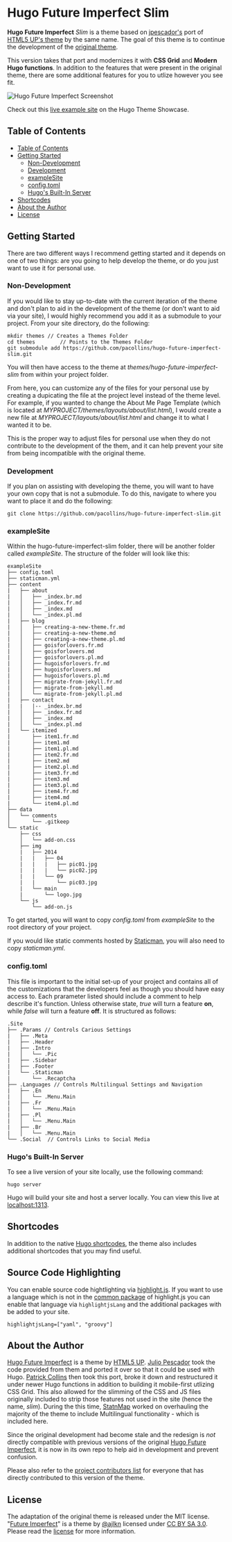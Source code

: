 # Hugo Future Imperfect Slim

**Hugo Future Imperfect** *Slim* is a theme based on
[jpescador's](https://github.com/jpescador/) port of
[HTML5 UP's theme](http://html5up.net/future-imperfect) by the same name.  The
goal of this theme is to continue the development of the
[original theme](https://github.com/jpescador/hugo-future-imperfect).

This version takes that port and modernizes it with **CSS Grid** and **Modern
Hugo functions**. In addition to the features that were present in the original
theme, there are some additional features for you to utlize however you see fit.

![Hugo Future Imperfect Screenshot](https://raw.githubusercontent.com/pacollins/hugo-future-imperfect-slim/master/images/screenshot.png)

Check out this
[live example site](https://themes.gohugo.io/theme/hugo-future-imperfect-slim/)
on the Hugo Theme Showcase.

## Table of Contents

<!-- TOC depthFrom:2 depthTo:6 withLinks:1 updateOnSave:1 orderedList:0 -->

- [Table of Contents](#table-of-contents)
- [Getting Started](#getting-started)
	- [Non-Development](#non-development)
	- [Development](#development)
	- [exampleSite](#examplesite)
	- [config.toml](#configtoml)
	- [Hugo's Built-In Server](#hugos-built-in-server)
- [Shortcodes](#shortcodes)
- [About the Author](#about-the-author)
- [License](#license)

<!-- /TOC -->

## Getting Started

There are two different ways I recommend getting started and it depends on one
of two things: are you going to help develop the theme, or do you just want to
use it for personal use.

### Non-Development

If you would like to stay up-to-date with the current iteration of the theme and
don't plan to aid in the development of the theme (or don't want to aid via your
site), I would highly recommend you add it as a submodule to your project. From
your site directory, do the following:

```
mkdir themes // Creates a Themes Folder
cd themes		 // Points to the Themes Folder
git submodule add https://github.com/pacollins/hugo-future-imperfect-slim.git
```

You will then have access to the theme at _themes/hugo-future-imperfect-slim_
from within your project folder.

From here, you can customize any of the files for your personal use by creating
a dupicating the file at the project level instead of the theme level. For
example, if you wanted to change the About Me Page Template (which is located at
_MYPROJECT/themes/layouts/about/list.html_), I would create a new file at
_MYPROJECT/layouts/about/list.html_ and change it to what I wanted it to be.

This is the proper way to adjust files for personal use when they do not
contribute to the development of the them, and it can help prevent your site
from being incompatible with the original theme.

### Development

If you plan on assisting with developing the theme, you will want to have your
own copy that is not a submodule. To do this, navigate to where you want to
place it and do the following:

```
git clone https://github.com/pacollins/hugo-future-imperfect-slim.git
```

### exampleSite

Within the hugo-future-imperfect-slim folder, there will be another folder
called _exampleSite_. The structure of the folder will look like this:

```
exampleSite
├── config.toml
├── staticman.yml
├── content
|   ├── about
|   │   ├── _index.br.md
|   │   ├── _index.fr.md
|   │   ├── _index.md
|   │   └── _index.pl.md
|   ├── blog
|   │   ├── creating-a-new-theme.fr.md
|   │   ├── creating-a-new-theme.md
|   │   ├── creating-a-new-theme.pl.md
|   │   ├── goisforlovers.fr.md
|   │   ├── goisforlovers.md
|   │   ├── goisforlovers.pl.md
|   │   ├── hugoisforlovers.fr.md
|   │   ├── hugoisforlovers.md
|   │   ├── hugoisforlovers.pl.md
|   │   ├── migrate-from-jekyll.fr.md
|   │   ├── migrate-from-jekyll.md
|   │   └── migrate-from-jekyll.pl.md
|   ├── contact
|   |   |-- _index.br.md
|   │   ├── _index.fr.md
|   │   ├── _index.md
|   │   └── _index.pl.md
|   └── itemized
|       ├── item1.fr.md
|       ├── item1.md
|       ├── item1.pl.md
|       ├── item2.fr.md
|       ├── item2.md
|       ├── item2.pl.md
|       ├── item3.fr.md
|       ├── item3.md
|       ├── item3.pl.md
|       ├── item4.fr.md
|       ├── item4.md
|       └── item4.pl.md
├── data
│   └── comments
│       └── .gitkeep
└── static
    ├── css
    │   └── add-on.css
    ├── img
    |   ├── 2014
    |   |   ├── 04
    |   |   |   ├── pic01.jpg
    |   |   |   └── pic02.jpg
    |   |   └── 09
    |   |       └── pic03.jpg
    |   └── main
    |       └── logo.jpg
    └── js
        └── add-on.js
```

To get started, you will want to copy _config.toml_ from _exampleSite_ to the
root directory of your project.

If you would like static comments hosted by [Staticman](https://staticman.net/),
you will also need to copy _staticman.yml_.

### config.toml

This file is important to the initial set-up of your project and contains all of
the customizations that the developers feel as though you should have easy
access to. Each prarameter listed should include a comment to help describe it's
function.  Unless otherwise state, _true_ will turn a feature **on**, while
_false_ will turn a feature **off**. It is structured as follows:

```
.Site
├── .Params // Controls Carious Settings
|   ├── .Meta
|   ├── .Header
|   ├── .Intro
|   │   └── .Pic
|   ├── .Sidebar
|   ├── .Footer
|   └── .Staticman
|       └── .Recaptcha
├── .Languages // Controls Multilingual Settings and Navigation
|   ├── .En
|   │   └── .Menu.Main
|   ├── .Fr
|   │   └── .Menu.Main
|   ├── .Pl
|   │   └── .Menu.Main
|   ├── .Br
|   │   └── .Menu.Main
└── .Social  // Controls Links to Social Media
```

### Hugo's Built-In Server

To see a live version of your site locally, use the following command:

```
hugo server
```

Hugo will build your site and host a server locally. You can view this live at
[localhost:1313](http://localhost:1313).

## Shortcodes

In addition to the native [Hugo shortcodes](https://gohugo.io/extras/shortcodes/),
the theme also includes additional shortcodes that you may find useful.

## Source Code Highlighting

You can enable source code hightlighting via
[highlight.js](https://highlightjs.org).  If you want to use a language which is
not in the [common package](https://highlightjs.org/download/) of highlight.js
you can enable that language via `highlightjsLang` and the additional packages
with be added to your site.

```
highlightjsLang=["yaml", "groovy"]
```

## About the Author

[Hugo Future Imperfect](http://html5up.net/future-imperfect) is a theme by
[HTML5 UP](http://html5up.net). [Julio Pescador](https://jpescador.com) took the
code provided from them and ported it over so that it could be used with Hugo.
[Patrick Collins](https://pacollins.com) then took this port, broke it down and
restructured it under newer Hugo functions in addition to building it
mobile-first utlizing CSS Grid. This also allowed for the slimming of the CSS
and JS files originally included to strip those features not used in the site
(hence the name, _slim_). During the this time,
[StatnMap](https://github.com/statnmap) worked on overhauling the majority of
the theme to include Multilingual functionality - which is included here.

Since the original development had become stale and the redesign is _not_
directly compatible with previous versions of the original
[Hugo Future Imperfect](https://github.com/jpescador/hugo-future-imperfect),
it is now in its own repo to help aid in development and prevent confusion.

Please also refer to the
[project contributors list](https://github.com/pacollins/hugo-future-imperfect-slim/graphs/contributors)
for everyone that has directly contributed to this version of the theme.

## License

The adaptation of the original theme is released under the MIT license.
"[Future Imperfect](https://html5up.net/future-imperfect)" is a theme by
[@ajlkn](https://github.com/ajlkn) licensed under
[CC BY SA 3.0](https://creativecommons.org/licenses/by/3.0/).  Please read the
[license](https://github.com/pacollins/hugo-future-imperfect-slim/blob/master/LICENSE.md)
for more information.
